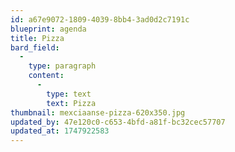 ```yaml
---
id: a67e9072-1809-4039-8bb4-3ad0d2c7191c
blueprint: agenda
title: Pizza
bard_field:
  -
    type: paragraph
    content:
      -
        type: text
        text: Pizza
thumbnail: mexciaanse-pizza-620x350.jpg
updated_by: 47e120c0-c653-4bfd-a81f-bc32cec57707
updated_at: 1747922583
---
```

